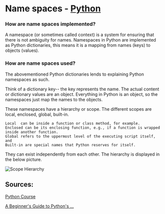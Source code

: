 # Name spaces - [Python](https://github.com/lydsnyder/OO-Language-Comparison/blob/master/Python/contents.md)


### How are name spaces implemented?

A namespace (or sometimes called context) is a system for ensuring that there is not ambiguity for names. Namespaces in Python are implemented as Python dictionaries, this means it is a mapping from names (keys) to objects (values).

### How are name spaces used?

The abovementioned Python dictionaries lends to explaining Python namespaces as such.

Think of a dictionary key-- the key represents the name. The actual content or dictionary values are an object. Everything in Python is an object, so the namespaces just map the names to the objects.

These namespaces have a hierarchy or scope.
The different scopes are local, enclosed, global, built-in.

    Local  can be inside a function or class method, for example.
    Enclosed can be its enclosing function, e.g., if a function is wrapped inside another function.
    Global refers to the uppermost level of the executing script itself, and
    Built-in are special names that Python reserves for itself.

They can exist independently from each other. The hierarchy is displayed in the below picture.

![  Scope Hierarchy](https://sebastianraschka.com/images/blog/2014/scope_resolution_legb_rule/scope_resolution_1.png)

## Sources:

[Python Course](https://www.python-course.eu/namespaces.php)

[A Beginner's Guide to Python's ...](http://sebastianraschka.com/Articles/2014_python_scope_and_namespaces.html)
